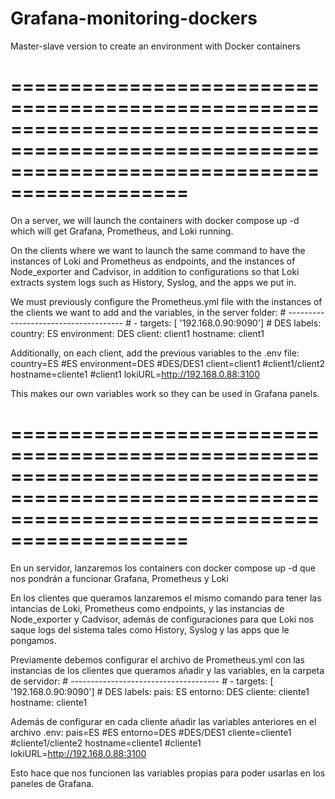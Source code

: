 # Grafana-monitoring-dockers
Master-slave version to create an environment with Docker containers

=================================================================================================================================================
=================================================================================================================================================

On a server, we will launch the containers with docker compose up -d which will get Grafana, Prometheus, and Loki running.

On the clients where we want to launch the same command to have the instances of Loki and Prometheus as endpoints, and the instances of Node_exporter and Cadvisor, in addition to configurations so that Loki extracts system logs such as History, Syslog, and the apps we put in.

We must previously configure the Prometheus.yml file with the instances of the clients we want to add and the variables, in the server folder:
      # ------------------------------------- #
      - targets: [ '192.168.0.90:9090']  # DES
        labels:
          country: ES
          environment: DES
          client: client1
          hostname: client1

Additionally, on each client, add the previous variables to the .env file:
      country=ES           #ES
      environment=DES        #DES/DES1
      client=client1        #client1/client2
      hostname=cliente1       #client1
      lokiURL=http://192.168.0.88:3100

This makes our own variables work so they can be used in Grafana panels.


=================================================================================================================================================
=================================================================================================================================================

En un servidor, lanzaremos los containers con docker compose up -d que nos pondrán a funcionar Grafana, Prometheus y Loki

En los clientes que queramos lanzaremos el mismo comando para tener las intancias de Loki, Prometheus como endpoints, y las instancias de Node_exporter y Cadvisor, además de configuraciones para que Loki nos saque logs del sistema tales como History, Syslog y las apps que le pongamos.

Previamente debemos configurar el archivo de Prometheus.yml con las instancias de los clientes que queramos añadir y las variables, en la carpeta de servidor:
      # ------------------------------------- #
      - targets: [ '192.168.0.90:9090']  # DES
        labels:
          pais: ES
          entorno: DES
          cliente: cliente1
          hostname: cliente1

Además de configurar en cada cliente añadir las variables anteriores en el archivo .env:
        pais=ES           #ES
        entorno=DES        #DES/DES1
        cliente=cliente1        #cliente1/cliente2
        hostname=cliente1       #cliente1
        lokiURL=http://192.168.0.88:3100

Esto hace que nos funcionen las variables propias para poder usarlas en los paneles de Grafana.

